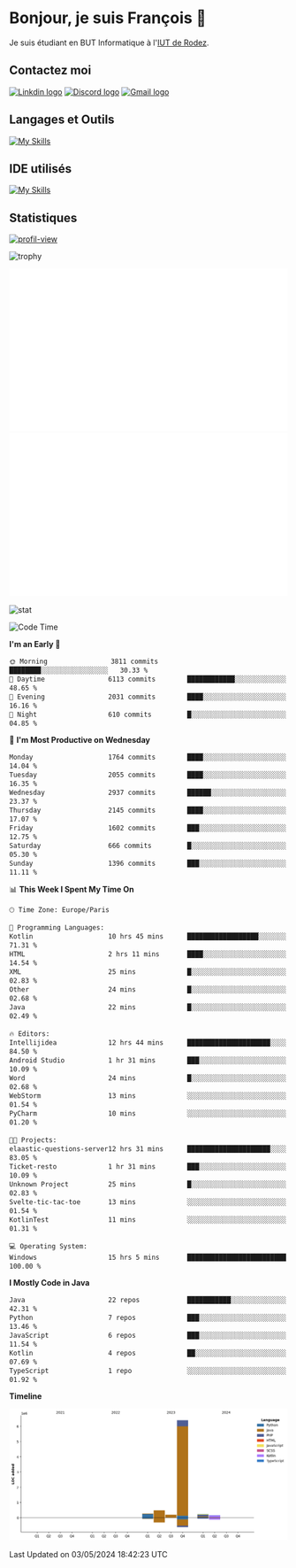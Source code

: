 # Bonjour, je suis François 👋

Je suis étudiant en BUT Informatique à l'[IUT de Rodez](https://iut-rodez.fr).

## Contactez moi

<p>
<a href="https://www.linkedin.com/in/fran%C3%A7ois-de-saint-palais-00985327a/" target="blank"><img src="https://img.shields.io/badge/LinkedIn-0077B5?style=for-the-badge&logo=linkedin&logoColor=white" alt="Linkdin logo"/></a>
<a href="https://discord.gg/francis389" target="blank"><img src="https://img.shields.io/badge/Discord-7289DA?style=for-the-badge&logo=discord&logoColor=white" alt="Discord logo" /></a>
<a href="mailto:francois-sp@gmx.fr" target="blank"><img src="https://img.shields.io/badge/Gmail-D14836?style=for-the-badge&logo=gmail&logoColor=white" alt="Gmail logo"/></a> 
</p>

## Langages et Outils

[![My Skills](https://skillicons.dev/icons?i=java,py,kotlin,spring,git,html,css,sass,svelte,vue,angular,react,bootstrap,ts,jquery,js,php,mysql,sqlite,grafana,linux,windows,figma,postman)](https://skillicons.dev)

## IDE utilisés

[![My Skills](https://skillicons.dev/icons?i=idea,phpstorm,pycharm,androidstudio,vscode,webstorm,eclipse)](https://skillicons.dev)

## Statistiques

[![profil-view](https://komarev.com/ghpvc/?username=francois389&label=Profile%20views&color=0e75b6&style=flat)](https://github.com/ryo-ma/github-profile-trophy)

![trophy](https://github-profile-trophy.vercel.app/?username=Francois389&theme=onedark&column=-1)

![top-lang](https://raw.githubusercontent.com/Francois389/github-stat/master/generated/languages.svg#gh-dark-mode-only)
![](https://raw.githubusercontent.com/Francois389/github-stat/master/generated/overview.svg#gh-dark-mode-only)

![stat](https://github-readme-stats.vercel.app/api?username=francois389&show_icons=true&locale=fr&theme=onedark)

<!--START_SECTION:waka-->
![Code Time](http://img.shields.io/badge/Code%20Time-192%20hrs-blue)

**I'm an Early 🐤** 

```text
🌞 Morning                3811 commits        ████████░░░░░░░░░░░░░░░░░   30.33 % 
🌆 Daytime                6113 commits        ████████████░░░░░░░░░░░░░   48.65 % 
🌃 Evening                2031 commits        ████░░░░░░░░░░░░░░░░░░░░░   16.16 % 
🌙 Night                  610 commits         █░░░░░░░░░░░░░░░░░░░░░░░░   04.85 % 
```
📅 **I'm Most Productive on Wednesday** 

```text
Monday                   1764 commits        ████░░░░░░░░░░░░░░░░░░░░░   14.04 % 
Tuesday                  2055 commits        ████░░░░░░░░░░░░░░░░░░░░░   16.35 % 
Wednesday                2937 commits        ██████░░░░░░░░░░░░░░░░░░░   23.37 % 
Thursday                 2145 commits        ████░░░░░░░░░░░░░░░░░░░░░   17.07 % 
Friday                   1602 commits        ███░░░░░░░░░░░░░░░░░░░░░░   12.75 % 
Saturday                 666 commits         █░░░░░░░░░░░░░░░░░░░░░░░░   05.30 % 
Sunday                   1396 commits        ███░░░░░░░░░░░░░░░░░░░░░░   11.11 % 
```


📊 **This Week I Spent My Time On** 

```text
🕑︎ Time Zone: Europe/Paris

💬 Programming Languages: 
Kotlin                   10 hrs 45 mins      ██████████████████░░░░░░░   71.31 % 
HTML                     2 hrs 11 mins       ████░░░░░░░░░░░░░░░░░░░░░   14.54 % 
XML                      25 mins             █░░░░░░░░░░░░░░░░░░░░░░░░   02.83 % 
Other                    24 mins             █░░░░░░░░░░░░░░░░░░░░░░░░   02.68 % 
Java                     22 mins             █░░░░░░░░░░░░░░░░░░░░░░░░   02.49 % 

🔥 Editors: 
Intellijidea             12 hrs 44 mins      █████████████████████░░░░   84.50 % 
Android Studio           1 hr 31 mins        ███░░░░░░░░░░░░░░░░░░░░░░   10.09 % 
Word                     24 mins             █░░░░░░░░░░░░░░░░░░░░░░░░   02.68 % 
WebStorm                 13 mins             ░░░░░░░░░░░░░░░░░░░░░░░░░   01.54 % 
PyCharm                  10 mins             ░░░░░░░░░░░░░░░░░░░░░░░░░   01.20 % 

🐱‍💻 Projects: 
elaastic-questions-server12 hrs 31 mins      █████████████████████░░░░   83.05 % 
Ticket-resto             1 hr 31 mins        ███░░░░░░░░░░░░░░░░░░░░░░   10.09 % 
Unknown Project          25 mins             █░░░░░░░░░░░░░░░░░░░░░░░░   02.83 % 
Svelte-tic-tac-toe       13 mins             ░░░░░░░░░░░░░░░░░░░░░░░░░   01.54 % 
KotlinTest               11 mins             ░░░░░░░░░░░░░░░░░░░░░░░░░   01.31 % 

💻 Operating System: 
Windows                  15 hrs 5 mins       █████████████████████████   100.00 % 
```

**I Mostly Code in Java** 

```text
Java                     22 repos            ███████████░░░░░░░░░░░░░░   42.31 % 
Python                   7 repos             ███░░░░░░░░░░░░░░░░░░░░░░   13.46 % 
JavaScript               6 repos             ███░░░░░░░░░░░░░░░░░░░░░░   11.54 % 
Kotlin                   4 repos             ██░░░░░░░░░░░░░░░░░░░░░░░   07.69 % 
TypeScript               1 repo              ░░░░░░░░░░░░░░░░░░░░░░░░░   01.92 % 
```



**Timeline**

![Lines of Code chart](https://raw.githubusercontent.com/Francois389/Francois389/main/assets/bar_graph.png)


 Last Updated on 03/05/2024 18:42:23 UTC
<!--END_SECTION:waka-->
